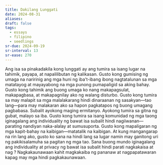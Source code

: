 ```yaml
---
title: Dakilang Lunggati
date: 2024-08-31
aliases: 
draft: false
tags:
  - essays
  - filipino
  - seedlings
sr-due: 2024-09-19
sr-interval: 13
sr-ease: 270
---
```

Ang isa sa pinakadakila kong lunggati ay ang tumira sa isang lugar na tahimik, payapa, at napalilibutan ng kalikasan. Gusto kong gumising ng umaga na naririnig ang mga huni ng iba't-ibang ibong nagtatalunan sa mga matatayog at mayayabong na mga punong pumapaligid sa aking bahay. Gusto kong tahimik ang buong umaga ko nang makapagsulat, makapagbasa, at makapagnilay ako ng walang disturbo. Gusto kong tumira sa may malapit sa mga malalakarang hindi dinaraanan ng sasakyan—tao lang—para may malakaran ako sa hapon pagkatapos ng buong umagang pagbabasa. Subalit ayokong maging ermitanyo. Ayokong tumira sa gitna ng gubat, malayo sa iba. Gusto kong tumira sa isang komunidad ng mga taong iginagalang ang individuality ng bawat isa subalit hindi nagiiwanan—parating nandiyan naka-alalay at sumusuporta. Gusto kong mapaligaran ng mga kapit-bahay na kaibigan—matatalik na kaibigan. At kung mangangarap na rin lang ako, gusto ko sana na hindi lang sa lugar namin may ganitong uri ng pakikisalamuha sa pagitan ng mga tao. Sana buong mundo iginagalang ang individuality at privacy ng bawat isa subalit hindi parati nagkakaisa at nag ? Nagkakaunawaan kahit magkakaiba ng pananaw at nagpapatawaran kapag may mga hindi pagkakaunawaan.